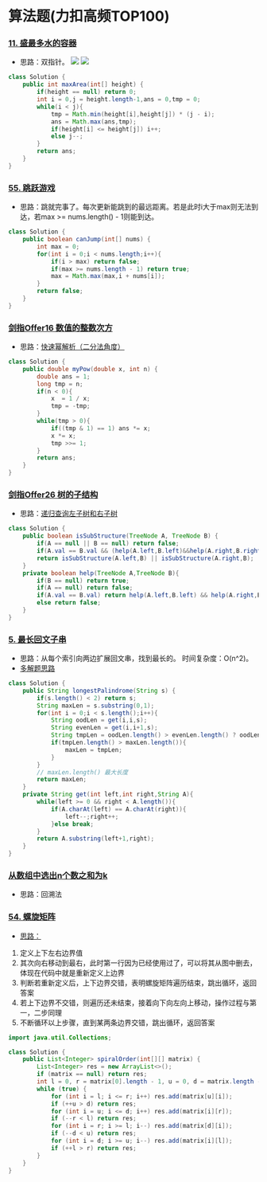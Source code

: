 # 算法题(力扣高频TOP100)

### [11. 盛最多水的容器](https://leetcode-cn.com/problems/container-with-most-water/)
- 思路：双指针。
![](https://pic.leetcode-cn.com/a2a97349454ee3657a8a3d9db0399921894c7f581c2e9540d0e2c3df122fec95-Picture1.png)
![](https://pic.leetcode-cn.com/239c53727f392398829ae835df2d4b8dce374954b2aac2e3745b3ff9c32d7a9f-Picture2.png)
```java
class Solution {
    public int maxArea(int[] height) {
        if(height == null) return 0;
        int i = 0,j = height.length-1,ans = 0,tmp = 0;
        while(i < j){
            tmp = Math.min(height[i],height[j]) * (j - i);
            ans = Math.max(ans,tmp);
            if(height[i] <= height[j]) i++;
            else j--;
        }
        return ans;
    }
}
```
### [55. 跳跃游戏](https://leetcode-cn.com/problems/jump-game/)
- 思路：跳就完事了。每次更新能跳到的最远距离。若是此时i大于max则无法到达，若max >= nums.length() - 1则能到达。
```java
class Solution {
    public boolean canJump(int[] nums) {
        int max = 0;
        for(int i = 0;i < nums.length;i++){
            if(i > max) return false;
            if(max >= nums.length - 1) return true;
            max = Math.max(max,i + nums[i]);
        }
        return false;
    }
}
```
### [剑指Offer16 数值的整数次方](https://leetcode-cn.com/problems/shu-zhi-de-zheng-shu-ci-fang-lcof/)
- 思路：[快速幂解析（二分法角度）](https://leetcode-cn.com/problems/shu-zhi-de-zheng-shu-ci-fang-lcof/solution/mian-shi-ti-16-shu-zhi-de-zheng-shu-ci-fang-kuai-s/)
```java
class Solution {
    public double myPow(double x, int n) {
        double ans = 1;
        long tmp = n;
        if(n < 0){
            x  = 1 / x;
            tmp = -tmp;
        }
        while(tmp > 0){
            if((tmp & 1) == 1) ans *= x;
            x *= x;
            tmp >>= 1;
        }
        return ans;
    }
}
```
### [剑指Offer26 树的子结构](https://leetcode-cn.com/problems/shu-de-zi-jie-gou-lcof/) 
- 思路：[递归查询左子树和右子树](https://leetcode-cn.com/problems/shu-de-zi-jie-gou-lcof/solution/mian-shi-ti-26-shu-de-zi-jie-gou-xian-xu-bian-li-p/)
```java
class Solution {
    public boolean isSubStructure(TreeNode A, TreeNode B) {
        if(A == null || B == null) return false;
        if(A.val == B.val && (help(A.left,B.left)&&help(A.right,B.right))) return true;
        return isSubStructure(A.left,B) || isSubStructure(A.right,B);
    }
    private boolean help(TreeNode A,TreeNode B){
        if(B == null) return true;
        if(A == null) return false;
        if(A.val == B.val) return help(A.left,B.left) && help(A.right,B.right);
        else return false;
    }
}
```
### [5. 最长回文子串](https://leetcode-cn.com/problems/longest-palindromic-substring/)
- 思路：从每个索引向两边扩展回文串，找到最长的。 时间复杂度：O(n^2)。
- [多解题思路](https://leetcode-cn.com/problems/longest-palindromic-substring/solution/zhong-xin-kuo-san-dong-tai-gui-hua-by-liweiwei1419/)
```java
class Solution {
    public String longestPalindrome(String s) {
        if(s.length() < 2) return s;
        String maxLen = s.substring(0,1);
        for(int i = 0;i < s.length();i++){
            String oodLen = get(i,i,s);
            String evenLen = get(i,i+1,s);
            String tmpLen = oodLen.length() > evenLen.length() ? oodLen : evenLen;
            if(tmpLen.length() > maxLen.length()){
                maxLen = tmpLen;
            }
        }
        // maxLen.length() 最大长度
        return maxLen;
    }
    private String get(int left,int right,String A){
        while(left >= 0 && right < A.length()){
            if(A.charAt(left) == A.charAt(right)){
                left--;right++;
            }else break;
        }
        return A.substring(left+1,right);
    }
}
```
### [从数组中选出n个数之和为k](https://blog.csdn.net/codeTZ/article/details/51125109?utm_medium=distribute.pc_relevant.none-task-blog-2%7Edefault%7EBlogCommendFromMachineLearnPai2%7Edefault-1.baidujs&dist_request_id=1328740.51642.16170958744643373&depth_1-utm_source=distribute.pc_relevant.none-task-blog-2%7Edefault%7EBlogCommendFromMachineLearnPai2%7Edefault-1.baidujs)
- 思路：回溯法
### [54. 螺旋矩阵](https://leetcode-cn.com/problems/spiral-matrix/)
- [思路：](https://leetcode-cn.com/problems/spiral-matrix/solution/cxiang-xi-ti-jie-by-youlookdeliciousc-3/) 
1. 定义上下左右边界值
2. 其次向右移动到最右，此时第一行因为已经使用过了，可以将其从图中删去，体现在代码中就是重新定义上边界
3. 判断若重新定义后，上下边界交错，表明螺旋矩阵遍历结束，跳出循环，返回答案
4. 若上下边界不交错，则遍历还未结束，接着向下向左向上移动，操作过程与第一，二步同理
5. 不断循环以上步骤，直到某两条边界交错，跳出循环，返回答案

```java
import java.util.Collections;

class Solution {
    public List<Integer> spiralOrder(int[][] matrix) {
        List<Integer> res = new ArrayList<>();
        if (matrix == null) return res;
        int l = 0, r = matrix[0].length - 1, u = 0, d = matrix.length - 1;
        while (true) {
            for (int i = l; i <= r; i++) res.add(matrix[u][i]);
            if (++u > d) return res;
            for (int i = u; i <= d; i++) res.add(matrix[i][r]);
            if (--r < l) return res;
            for (int i = r; i >= l; i--) res.add(matrix[d][i]);
            if (--d < u) return res;
            for (int i = d; i >= u; i--) res.add(matrix[i][l]);
            if (++l > r) return res;
        }
    }
}
```